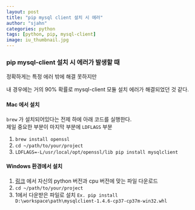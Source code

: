 ```yaml
---
layout: post
title: "pip mysql client 설치 시 에러"
author: "sjahn"
categories: python
tags: [python, pip, mysql-client]
image: iu_thumbnail.jpg
---
```


### pip mysql-client 설치 시 에러가 발생할 때

정확하게는 특정 에러 밖에 해결 못하지만  

내 경우에는 거의 90% 확률로 mysql-client 모듈 설치 에러가 해결되었던 것 같다.  


#### Mac 에서 설치

`brew` 가 설치되어있다는 전제 하에 아래 코드를 실행한다.  
제일 중요한 부분이 마지막 부분에 `LDFLAGS` 부분

1. `brew install openssl`
2. `cd ~/path/to/your/project`
3. `LDFLAGS=-L/usr/local/opt/openssl/lib pip install mysqlclient`


#### Windows 환경에서 설치

1. [링크](https://www.lfd.uci.edu/~gohlke/pythonlibs/#mysqlclient) 에서 자신의 python 버전과 cpu 버전에 맞는 파일 다운로드
2. `cd ~/path/to/your/project`
3. 1에서 다운받은 파일로 설치
  `Ex. pip install D:\workspace\path\mysqlclient-1.4.6-cp37-cp37m-win32.whl`

